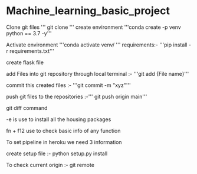# Machine_learning_basic_project
Clone git files
'''
git clone
'''
create environment  '''conda create -p venv python == 3.7 -y'''

Activate environment  '''conda activate venv/
'''
requirements:- '''pip install -r requirements.txt'''

create flask file  

add Files into git repository through local terminal :- '''git add {File name}'''

commit this created files :- '''git commit -m "xyz"'''

push git files to the repositories :-''' git push origin main'''

git diff command

-e is use to install all the housing packages 

fn + f12 use to check basic info of any function 

To set pipeline in heroku we need 3 information

create setup file :- python setup.py install

To check current origin :- git remote